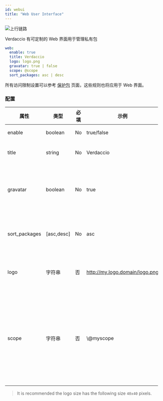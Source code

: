 ```yaml
---
id: webui
title: "Web User Interface"
---
```

![上行链路](https://user-images.githubusercontent.com/558752/52916111-fa4ba980-32db-11e9-8a64-f4e06eb920b3.png)

Verdaccio 有可定制的 Web 界面用于管理私有包

```yaml
web:
  enable: true
  title: Verdaccio
  logo: logo.png
  gravatar: true | false
  scope: @scope
  sort_packages: asc | desc
```

所有访问限制设置可以参考 [保护包](protect-your-dependencies.md) 页面，这些规则也将应用于 Web 界面。

### 配置

| 属性            | 类型         | 必填 | 示例                             | 支持       | 描述                                                                     |
| ------------- | ---------- | -- | ------------------------------ | -------- | ---------------------------------------------------------------------- |
| enable        | boolean    | No | true/false                     | all      | 允许显示网页界面                                                               |
| title         | string     | No | Verdaccio                      | all      | HTML 页眉标题说明                                                            |
| gravatar      | boolean    | No | true                           | `>v4` | Gravatars will be generated under the hood if this property is enabled |
| sort_packages | [asc,desc] | No | asc                            | `>v4` | By default private packages are sorted by ascending                    |
| logo          | 字符串        | 否  | http://my.logo.domain/logo.png | 任意路径     | a URI where logo is located (header logo)                              |
| scope         | 字符串        | 否  | \\@myscope                   | 任意路径     | 如果要为特定模块作用域使用此registry，请指定该作用域，在webui指南页眉内设置它（注释：escape @ with \\@)  |

> It is recommended the logo size has the following size `40x40` pixels.